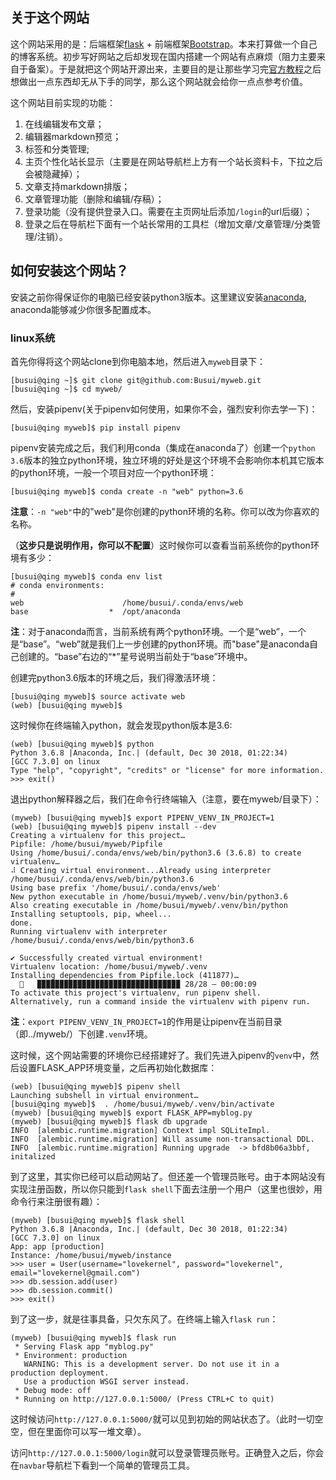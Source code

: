 ## 关于这个网站  

这个网站采用的是：后端框架[flask](http://flask.pocoo.org/) + 前端框架[Bootstrap](https://getbootstrap.com/)。本来打算做一个自己的博客系统。初步写好网站之后却发现在国内搭建一个网站有点麻烦（阻力主要来自于备案）。于是就把这个网站开源出来，主要目的是让那些学习完[官方教程](http://flask.pocoo.org/docs/1.0/)之后想做出一点东西却无从下手的同学，那么这个网站就会给你一点点参考价值。  

这个网站目前实现的功能：  
1. 在线编辑发布文章；  
2. 编辑器markdown预览；  
3. 标签和分类管理;  
4. 主页个性化站长显示（主要是在网站导航栏上方有一个站长资料卡，下拉之后会被隐藏掉）；   
5. 文章支持markdown排版；  
6. 文章管理功能（删除和编辑/存稿）；  
7. 登录功能（没有提供登录入口。需要在主页网址后添加`/login`的url后缀）；
8. 登录之后在导航栏下面有一个站长常用的工具栏（增加文章/文章管理/分类管理/注销）。  

## 如何安装这个网站？  

安装之前你得保证你的电脑已经安装python3版本。这里建议安装[anaconda](https://www.anaconda.com/), anaconda能够减少你很多配置成本。  


### linux系统  

首先你得将这个网站clone到你电脑本地，然后进入`myweb`目录下：  
```
[busui@qing ~]$ git clone git@github.com:Busui/myweb.git
[busui@qing ~]$ cd myweb/
```


然后，安装pipenv(关于pipenv如何使用，如果你不会，强烈安利你去学一下)：    
```
[busui@qing myweb]$ pip install pipenv
```


pipenv安装完成之后，我们利用conda（集成在anaconda了）创建一个`python 3.6`版本的独立python环境，独立环境的好处是这个环境不会影响你本机其它版本的python环境，一般一个项目对应一个python环境：  
```
[busui@qing myweb]$ conda create -n "web" python=3.6
```
**注意**：`-n "web"`中的"web"是你创建的python环境的名称。你可以改为你喜欢的名称。  


（**这步只是说明作用，你可以不配置**）这时候你可以查看当前系统你的python环境有多少：  
```
[busui@qing myweb]$ conda env list
# conda environments:
#
web                      /home/busui/.conda/envs/web
base                  *  /opt/anaconda
```
**注**：对于anaconda而言，当前系统有两个python环境。一个是“web”，一个是“base”。“web”就是我们上一步创建的python环境。而"base"是anaconda自己创建的。“base”右边的“*”星号说明当前处于“base”环境中。 


创建完python3.6版本的环境之后，我们得激活环境：  
```
[busui@qing myweb]$ source activate web
(web) [busui@qing myweb]$ 
```


这时候你在终端输入python，就会发现python版本是3.6:  
```
(web) [busui@qing myweb]$ python
Python 3.6.8 |Anaconda, Inc.| (default, Dec 30 2018, 01:22:34) 
[GCC 7.3.0] on linux
Type "help", "copyright", "credits" or "license" for more information.
>>> exit()
```


退出python解释器之后，我们在命令行终端输入（注意，要在myweb/目录下）：  
```
(myweb) [busui@qing myweb]$ export PIPENV_VENV_IN_PROJECT=1
(web) [busui@qing myweb]$ pipenv install --dev
Creating a virtualenv for this project…
Pipfile: /home/busui/myweb/Pipfile
Using /home/busui/.conda/envs/web/bin/python3.6 (3.6.8) to create virtualenv…
⠼ Creating virtual environment...Already using interpreter /home/busui/.conda/envs/web/bin/python3.6
Using base prefix '/home/busui/.conda/envs/web'
New python executable in /home/busui/myweb/.venv/bin/python3.6
Also creating executable in /home/busui/myweb/.venv/bin/python
Installing setuptools, pip, wheel...
done.
Running virtualenv with interpreter /home/busui/.conda/envs/web/bin/python3.6

✔ Successfully created virtual environment! 
Virtualenv location: /home/busui/myweb/.venv
Installing dependencies from Pipfile.lock (411877)…
  🐍   ▉▉▉▉▉▉▉▉▉▉▉▉▉▉▉▉▉▉▉▉▉▉▉▉▉▉▉▉▉▉▉▉ 28/28 — 00:00:09
To activate this project's virtualenv, run pipenv shell.
Alternatively, run a command inside the virtualenv with pipenv run.
```

**注**：`export PIPENV_VENV_IN_PROJECT=1`的作用是让pipenv在当前目录（即../myweb/）下创建`.venv`环境。  


这时候，这个网站需要的环境你已经搭建好了。我们先进入pipenv的`venv`中，然后设置FLASK_APP环境变量，之后再初始化数据库：  
```
(web) [busui@qing myweb]$ pipenv shell
Launching subshell in virtual environment…
[busui@qing myweb]$  . /home/busui/myweb/.venv/bin/activate
(myweb) [busui@qing myweb]$ export FLASK_APP=myblog.py
(myweb) [busui@qing myweb]$ flask db upgrade
INFO  [alembic.runtime.migration] Context impl SQLiteImpl.
INFO  [alembic.runtime.migration] Will assume non-transactional DDL.
INFO  [alembic.runtime.migration] Running upgrade  -> bfd8b06a3bbf, initalized
```


到了这里，其实你已经可以启动网站了。但还差一个管理员账号。由于本网站没有实现注册函数，所以你只能到`flask shell`下面去注册一个用户（这里也很妙，用命令行来注册很有趣）：  
```
(myweb) [busui@qing myweb]$ flask shell
Python 3.6.8 |Anaconda, Inc.| (default, Dec 30 2018, 01:22:34) 
[GCC 7.3.0] on linux
App: app [production]
Instance: /home/busui/myweb/instance
>>> user = User(username="lovekernel", password="lovekernel", email="lovekernel@gmail.com")
>>> db.session.add(user)
>>> db.session.commit()
>>> exit()
```

到了这一步，就是往事具备，只欠东风了。在终端上输入`flask run`：  
```
(myweb) [busui@qing myweb]$ flask run
 * Serving Flask app "myblog.py"
 * Environment: production
   WARNING: This is a development server. Do not use it in a production deployment.
   Use a production WSGI server instead.
 * Debug mode: off
 * Running on http://127.0.0.1:5000/ (Press CTRL+C to quit)
```
这时候访问`http://127.0.0.1:5000/`就可以见到初始的网站状态了。（此时一切空空，但在里面你可以写一堆文章）。  

访问`http://127.0.0.1:5000/login`就可以登录管理员账号。正确登入之后，你会在`navbar`导航栏下看到一个简单的管理员工具。